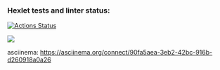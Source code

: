 ### Hexlet tests and linter status:
[![Actions Status](https://github.com/foxyfable/frontend-project-44/actions/workflows/hexlet-check.yml/badge.svg)](https://github.com/foxyfable/frontend-project-44/actions)

<a href="https://codeclimate.com/github/foxyfable/frontend-project-44/maintainability"><img src="https://api.codeclimate.com/v1/badges/299c2a241a5d3b5e9cae/maintainability" /></a>

asciinema:
https://asciinema.org/connect/90fa5aea-3eb2-42bc-916b-d260918a0a26